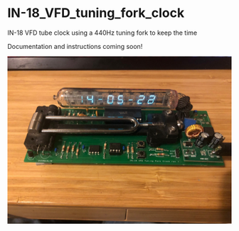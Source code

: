 # IN-18_VFD_tuning_fork_clock
IN-18 VFD tube clock using a 440Hz tuning fork to keep the time

Documentation and instructions coming soon!

![first build](images/IMG_5146.jpg)
